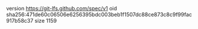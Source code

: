 version https://git-lfs.github.com/spec/v1
oid sha256:471de60c06506e6256395bdc003beb1f1507dc88ce873c8c9f99fac917b58c37
size 1159
